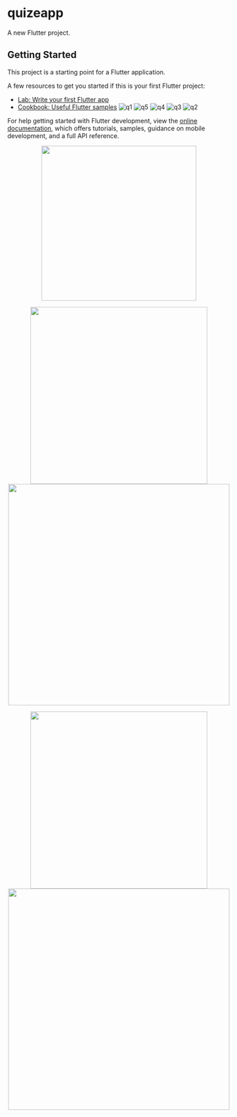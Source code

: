 # quizeapp

A new Flutter project.

## Getting Started

This project is a starting point for a Flutter application.

A few resources to get you started if this is your first Flutter project:

- [Lab: Write your first Flutter app](https://docs.flutter.dev/get-started/codelab)
- [Cookbook: Useful Flutter samples](https://docs.flutter.dev/cookbook)
![q1](https://github.com/Asem130/QuizApp/assets/97855100/113b9eea-fb47-4df1-8180-80ac99645fe7)
![q5](https://github.com/Asem130/QuizApp/assets/97855100/23817800-0e69-43d3-8b04-2b53c1dc9ce4)
![q4](https://github.com/Asem130/QuizApp/assets/97855100/39d08fc7-00cf-4fc9-a8f8-1ef503c4120f)
![q3](https://github.com/Asem130/QuizApp/assets/97855100/d06dbbf2-5102-4551-8ff2-82a3b244bb7e)
![q2](https://github.com/Asem130/QuizApp/assets/97855100/03f0fa56-429e-4ab9-89b6-7279cf1e6cc9)

For help getting started with Flutter development, view the
[online documentation](https://docs.flutter.dev/), which offers tutorials,
samples, guidance on mobile development, and a full API reference.
<p align="center"><img src="https://github.com/Asem130/QuizApp/assets/97855100/113b9eea-fb47-4df1-8180-80ac99645fe7" width="350" >
  
</p>
<p align="center"><img src="https://github.com/Asem130/QuizApp/assets/97855100/03f0fa56-429e-4ab9-89b6-7279cf1e6cc9" width="400" >
<img src="https://github.com/Asem130/QuizApp/assets/97855100/d06dbbf2-5102-4551-8ff2-82a3b244bb7e)" width="500" >
  
</p>
</p>
<p align="center"><img src="https://github.com/Asem130/QuizApp/assets/97855100/39d08fc7-00cf-4fc9-a8f8-1ef503c4120f" width="400" >
<img src="https://github.com/Asem130/QuizApp/assets/97855100/23817800-0e69-43d3-8b04-2b53c1dc9ce4" width="500" >
  
</p>
